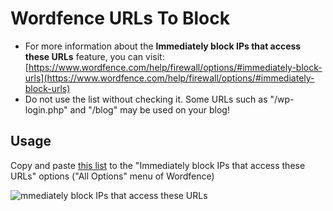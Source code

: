 # Wordfence URLs To Block
- For more information about the **Immediately block IPs that access these URLs** feature, you can visit: [https://www.wordfence.com/help/firewall/options/#immediately-block-urls](https://www.wordfence.com/help/firewall/options/#immediately-block-urls)
- Do not use the list without checking it. Some URLs such as "/wp-login.php" and "/blog" may be used on your blog!

## Usage
Copy and paste [this list](https://raw.githubusercontent.com/furkun/wordfence-urls-to-block/main/immediately-block-ips-that-access-these-urls.txt) to the "Immediately block IPs that access these URLs" options ("All Options" menu of Wordfence)

![mmediately block IPs that access these URLs](https://i.ibb.co/ZX4Yz4S/image.png "mmediately block IPs that access these URLs")
